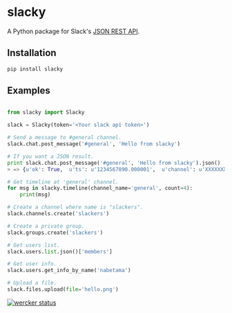# slacky

A Python package for Slack's [JSON REST API](https://api.slack.com/).

## Installation

```sh
pip install slacky
```

## Examples

```python

from slacky import Slacky

slack = Slacky(token='<Your slack api token>')

# Send a message to #general channel.
slack.chat.post_message('#general', 'Hello from slacky')

# If you want a JSON result.
print slack.chat.post_message('#general', 'Hello from slacky').json()
> => {u'ok': True,  u'ts': u'1234567890.000001',  u'channel': u'XXXXXXXXX'}

# Get timeline at 'general' channel.
for msg in slacky.timeline(channel_name='general', count=4):
    print(msg)

# Create a channel where name is "slackers".
slack.channels.create('slackers')

# Create a private group.
slack.groups.create('slackers')

# Get users list.
slack.users.list.json()['members']

# Get user info.
slack.users.get_info_by_name('nabetama')

# Upload a file.
slack.files.upload(file='hello.png')

```

[![wercker status](https://app.wercker.com/status/5d1ccee5911286b664b05d1a697987d2/m "wercker status")](https://app.wercker.com/project/bykey/5d1ccee5911286b664b05d1a697987d2)
